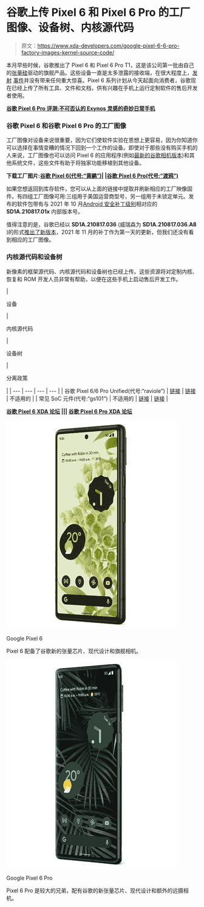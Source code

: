 # 谷歌上传 Pixel 6 和 Pixel 6 Pro 的工厂图像、设备树、内核源代码

> 原文：<https://www.xda-developers.com/google-pixel-6-6-pro-factory-images-kernel-source-code/>

本月早些时候，谷歌推出了 Pixel 6 和 Pixel 6 Pro T1，这是该公司第一批由自己的[张量硅](https://www.xda-developers.com/google-says-its-tensor-chip-is-80-faster-than-the-pixel-5s-cpu/)驱动的旗舰产品。这些设备一直是太多泄露的接收端，在很大程度上，[发射](https://www.xda-developers.com/google-pixel-6-launch/) [事件](https://www.xda-developers.com/google-pixel-6-pro-launch/)并没有带来任何重大惊喜。Pixel 6 系列计划从今天起面向消费者，谷歌现在已经上传了所有工具、文件和文档，供有兴趣在手机上运行定制软件的售后开发者使用。

**[谷歌 Pixel 6 Pro 评测:不可否认的 Exynos 灵感的奇妙日常手机](https://www.xda-developers.com/google-pixel-6-pro-review/)**

### 谷歌 Pixel 6 和谷歌 Pixel 6 Pro 的工厂图像

工厂图像对设备来说很重要，因为它们使软件实验在思想上更容易，因为你知道你可以选择在事情变糟的情况下回到一个工作的设备。即使对于那些没有购买手机的人来说，工厂图像也可以访问 Pixel 6 的应用程序(例如[最新的谷歌相机版本](https://www.xda-developers.com/google-camera-8-4-167-rolling-out/))和其他系统文件，这些文件有助于将独家功能移植到其他设备。

**下载工厂图片:[谷歌 Pixel 6(代号:“黄鹂”)](https://developers.google.com/android/images#oriole)| |[谷歌 Pixel 6 Pro(代号:“渡鸦”)](https://developers.google.com/android/images#raven)**

如果您想返回到库存软件，您可以从上面的链接中提取并刷新相应的工厂映像固件。有四组工厂图像可用:三组用于美国运营商型号，另一组用于未锁定单元。发布的软件包带有与 2021 年 10 月[Android 安全补丁级别](https://www.xda-developers.com/october-2021-android-security-bulletin/)相对应的 **SD1A.210817.01x** 内部版本号。

值得注意的是，谷歌已经以 **SD1A.210817.036** (威瑞森为 **SD1A.210817.036.A8** )的形式[推出了新版本](https://support.google.com/pixelphone/thread/132599975/)，2021 年 11 月的补丁作为第一天的更新，但我们还没有看到相应的工厂图像。

### 内核源代码和设备树

新像素的框架源代码、内核源代码和设备树也已经上传。这些资源将对定制内核、恢复和 ROM 开发人员非常有帮助，以便在这些手机上启动售后开发工作。

| 

设备

 | 

内核源代码

 | 

设备树

 | 

分离政策

 |
| --- | --- | --- | --- |
| 谷歌 Pixel 6/6 Pro Unified(代号:“raviole”) | [链接](https://android.googlesource.com/device/google/raviole-kernel/) | [链接](https://android.googlesource.com/device/google/raviole/) | 不适用的 |
| 常见 SoC 元件(代号:“gs101”) | 不适用的 | [链接](https://android.googlesource.com/device/google/gs101/) | [链接](https://android.googlesource.com/device/google/gs101-sepolicy/) |

**[谷歌 Pixel 6 XDA 论坛](https://forum.xda-developers.com/f/google-pixel-6.12311/) ||| [谷歌 Pixel 6 Pro XDA 论坛](https://forum.xda-developers.com/f/google-pixel-6-pro.12313/)**

 <picture>![The Pixel 6 comes with Google's new Tensor chip, a modern design, and flagship cameras.](img/7343f77af84019bd24844d3d2e495f29.png)</picture> 

Google Pixel 6

Pixel 6 配备了谷歌新的张量芯片、现代设计和旗舰相机。

 <picture>![The Pixel 6 Pro is the larger sibling that comes with Google's new Tensor chip, a modern design, and an extra telephoto camera.](img/5c825565a61d24d571df294787f045fc.png)</picture> 

Google Pixel 6 Pro

Pixel 6 Pro 是较大的兄弟，配有谷歌的新张量芯片、现代设计和额外的远摄相机。